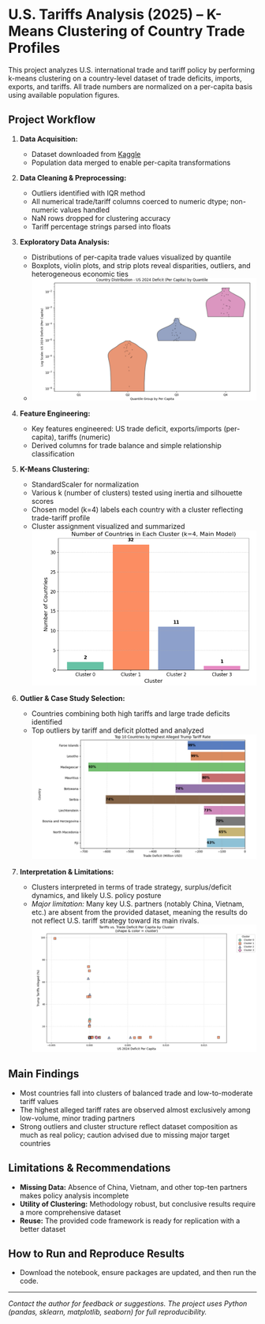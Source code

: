 # U.S. Tariffs Analysis (2025) – K-Means Clustering of Country Trade Profiles

This project analyzes U.S. international trade and tariff policy by performing k-means clustering on a country-level dataset of trade deficits, imports, exports, and tariffs. All trade numbers are normalized on a per-capita basis using available population figures.

## Project Workflow

1. **Data Acquisition:**
   - Dataset downloaded from [Kaggle](https://www.kaggle.com/datasets/danielcalvoglez/us-tariffs-2025)
   - Population data merged to enable per-capita transformations

2. **Data Cleaning & Preprocessing:**
   - Outliers identified with IQR method
   - All numerical trade/tariff columns coerced to numeric dtype; non-numeric values handled
   - NaN rows dropped for clustering accuracy
   - Tariff percentage strings parsed into floats

3. **Exploratory Data Analysis:**
   - Distributions of per-capita trade values visualized by quantile
   - Boxplots, violin plots, and strip plots reveal disparities, outliers, and heterogeneous economic ties
   - ![](https://github.com/Davidkeebler/Tariffs-Analysis/blob/main/images/EDA.png)

4. **Feature Engineering:**
   - Key features engineered: US trade deficit, exports/imports (per-capita), tariffs (numeric)
   - Derived columns for trade balance and simple relationship classification

5. **K-Means Clustering:**
   - StandardScaler for normalization
   - Various k (number of clusters) tested using inertia and silhouette scores
   - Chosen model (k=4) labels each country with a cluster reflecting trade-tariff profile
   - Cluster assignment visualized and summarized
![](https://github.com/Davidkeebler/Tariffs-Analysis/blob/main/images/clusters.png)

6. **Outlier & Case Study Selection:**
   - Countries combining both high tariffs and large trade deficits identified
   - Top outliers by tariff and deficit plotted and analyzed
![](https://github.com/Davidkeebler/Tariffs-Analysis/blob/main/images/outliers.png)

7. **Interpretation & Limitations:**
   - Clusters interpreted in terms of trade strategy, surplus/deficit dynamics, and likely U.S. policy posture
   - *Major limitation:* Many key U.S. partners (notably China, Vietnam, etc.) are absent from the provided dataset, meaning the results do not reflect U.S. tariff strategy toward its main rivals.
![](https://github.com/Davidkeebler/Tariffs-Analysis/blob/main/images/deficit%20trade%20relationships.png)

## Main Findings
- Most countries fall into clusters of balanced trade and low-to-moderate tariff values
- The highest alleged tariff rates are observed almost exclusively among low-volume, minor trading partners
- Strong outliers and cluster structure reflect dataset composition as much as real policy; caution advised due to missing major target countries

## Limitations & Recommendations
- **Missing Data:** Absence of China, Vietnam, and other top-ten partners makes policy analysis incomplete
- **Utility of Clustering:** Methodology robust, but conclusive results require a more comprehensive dataset
- **Reuse:** The provided code framework is ready for replication with a better dataset

## How to Run and Reproduce Results
- Download the notebook, ensure packages are updated, and then run the code.

---
*Contact the author for feedback or suggestions. The project uses Python (pandas, sklearn, matplotlib, seaborn) for full reproducibility.*